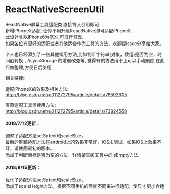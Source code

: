 # ReactNativeScreenUtil
ReactNative屏幕工具适配类
直接导入引用即可.<br/>
新增iPhoneX适配, 让你不用升级ReactNative即可适配iPhoneX. <br/>
此设计类以iPhone6为基准,可自行修改.<br/>
如果各位有更好的适配或者其他适合作为工具的方法，欢迎提issue分享给大家。

个人也已经添加了一些其他常用方法,比如判断字符串(对象，数组)是否为空，时间戳转换 , AsyncStorage 的增删改查等, 觉得有的方法用不上可以手动删除,在此只做整理,方便日后使用

相关链接:

适配iPhoneX的效果及相关方法: http://blog.csdn.net/u011272795/article/details/78592605

屏幕适配工具类使用方法: http://blog.csdn.net/u011272795/article/details/73824558

#### 2018/7/12更新：
调整了适配方法setSptext和scaleSize， <br/>
最新的屏幕适配方法在android上的效果非常好，iOS未测试，如果iOS上效果不好，请使用最初的版本。<br/>
添加了判断目标是否为空的方法，详情请查阅工具中的isEmpty方法. <br/>

#### 2018/8/15更新：
优化了适配方法setSptext和scaleSize， <br/>
添加了scaleHeight方法，根据不同手机的高度不同来进行适配，使尺寸更加合适 <br/>
